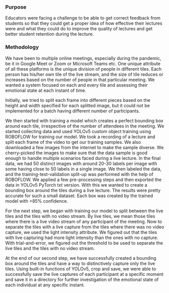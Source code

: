 ### Purpose
Educators were facing a challenge to be able to get correct feedback from students so that they could get a proper idea of how effective their lectures were and what they could do to improve the quality of lectures and get better student retention during the lecture.

### Methodology

We have been to multiple online meetings, especially during the pandemic, be it in Google Meet or Zoom or Microsoft Teams etc. One unique attribute of all these platforms is the unique division of people in different tiles. Each person has his/her own tile of the live stream, and the size of tile reduces or increases based on the number of people in that particular meeting. We wanted a system focused on each and every tile and assessing their emotional state at each instant of time. 

Initially, we tried to split each frame into different pieces based on the height and width specified for each splitted image, but it could not be implemented for a batch having different number of participants.

We then started with training a model which creates a perfect bounding box around each tile, irrespective of the number of attendees in the meeting. We started collecting data and used YOLOv5 custom object training using ROBOFLOW for training our model. We took a recording of a lecture and split each frame of the video to get our training samples. We also downloaded a few images from the internet to make the sample diverse. We cherry-picked the images to make sure that the data sample is good enough to handle multiple scenarios faced during a live lecture. In the final data, we had 50 distinct images with around 20-30 labels per image with some having close to 50 labels in a single image. We then labeled the data, and the training-test-validation split-up was performed with the help of ROBOFLOW. We applied a few pre-processing steps and then exported the data in YOLOv5 PyTorch txt version. With this we wanted to create a bounding box around the tiles during a live lecture. The results were pretty accurate for such a small dataset. Each box was created by the trained model with >85% confidence. 

For the next step, we began with training our model to split between the live tiles and the tiles with no video stream. By live tiles, we mean those tiles where there is a live video stream of any participant of the meeting. Now to separate the tiles with a live capture from the tiles where there was no video capture, we used the light intensity attribute. We figured out that the tiles with live capturing had more light intensity than the ones with no capture. With trial-and-error, we figured out the threshold to be used to separate the live tiles and the tiles with no video stream.

At the end of our second step, we have successfully created a bounding box around the tiles and have a way to distinctively capture only the live tiles. Using built-in functions of YOLOv5, crop and save, we were able to successfully save the live captures of each participant at a specific moment and save it in a directory for further investigation of the emotional state of each individual at any specific instant.